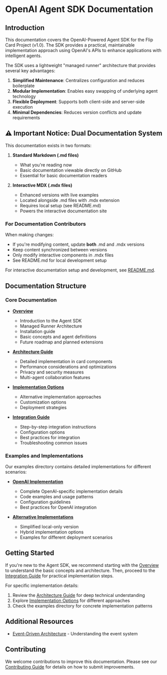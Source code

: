 # OpenAI Agent SDK Documentation

## Introduction

This documentation covers the OpenAI-Powered Agent SDK for the Flip Card Project (v1.0). The SDK provides a practical, maintainable implementation approach using OpenAI's APIs to enhance applications with intelligent agents.

The SDK uses a lightweight "managed runner" architecture that provides several key advantages:

1. **Simplified Maintenance**: Centralizes configuration and reduces boilerplate
2. **Modular Implementation**: Enables easy swapping of underlying agent technology
3. **Flexible Deployment**: Supports both client-side and server-side execution
4. **Minimal Dependencies**: Reduces version conflicts and update requirements

## ⚠️ Important Notice: Dual Documentation System

This documentation exists in two formats:

1. **Standard Markdown (.md files)**
   - What you're reading now
   - Basic documentation viewable directly on GitHub
   - Essential for basic documentation readers

2. **Interactive MDX (.mdx files)**
   - Enhanced versions with live examples
   - Located alongside .md files with .mdx extension
   - Requires local setup (see README.md)
   - Powers the interactive documentation site

### For Documentation Contributors

When making changes:
- If you're modifying content, update **both** .md and .mdx versions
- Keep content synchronized between versions
- Only modify interactive components in .mdx files
- See README.md for local development setup

For interactive documentation setup and development, see [README.md](./README.md).

## Documentation Structure

### Core Documentation

- [**Overview**](./overview.md)
  - Introduction to the Agent SDK
  - Managed Runner Architecture
  - Installation guide
  - Basic concepts and agent definitions
  - Future roadmap and planned extensions

- [**Architecture Guide**](./architecture.md)
  - Detailed implementation in card components
  - Performance considerations and optimizations
  - Privacy and security measures
  - Multi-agent collaboration features

- [**Implementation Options**](./implementation-options.md)
  - Alternative implementation approaches
  - Customization options
  - Deployment strategies

- [**Integration Guide**](./integration-guide.md)
  - Step-by-step integration instructions
  - Configuration options
  - Best practices for integration
  - Troubleshooting common issues

### Examples and Implementations

Our examples directory contains detailed implementations for different scenarios:

- [**OpenAI Implementation**](./examples/openai-implementation.md)
  - Complete OpenAI-specific implementation details
  - Code examples and usage patterns
  - Configuration guidelines
  - Best practices for OpenAI integration

- [**Alternative Implementations**](./examples/other-implementations.md)
  - Simplified local-only version
  - Hybrid implementation options
  - Examples for different deployment scenarios

## Getting Started

If you're new to the Agent SDK, we recommend starting with the [Overview](./overview.md) to understand the basic concepts and architecture. Then, proceed to the [Integration Guide](./integration-guide.md) for practical implementation steps.

For specific implementation details:
1. Review the [Architecture Guide](./architecture.md) for deep technical understanding
2. Explore [Implementation Options](./implementation-options.md) for different approaches
3. Check the examples directory for concrete implementation patterns

## Additional Resources

- [Event-Driven Architecture](../event-driven-architecture/index.md) - Understanding the event system

## Contributing

We welcome contributions to improve this documentation. Please see our [Contributing Guide](../../CONTRIBUTING.md) for details on how to submit improvements.

